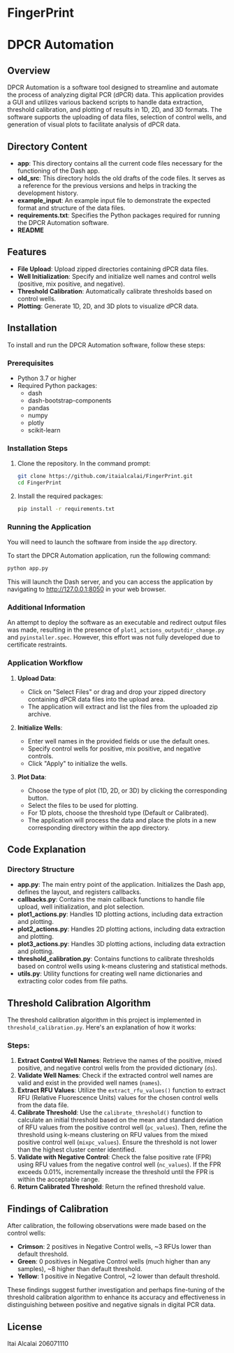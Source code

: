 # FingerPrint
# DPCR Automation

## Overview
DPCR Automation is a software tool designed to streamline and automate the process of analyzing digital PCR (dPCR) data. This application provides a GUI and utilizes various backend scripts to handle data extraction, threshold calibration, and plotting of results in 1D, 2D, and 3D formats. The software supports the uploading of data files, selection of control wells, and generation of visual plots to facilitate analysis of dPCR data.

## Directory Content
- **app**: This directory contains all the current code files necessary for the functioning of the Dash app.
- **old_src**: This directory holds the old drafts of the code files. It serves as a reference for the previous versions and helps in tracking the development history.
- **example_input**: An example input file to demonstrate the expected format and structure of the data files.
- **requirements.txt**: Specifies the Python packages required for running the DPCR Automation software.
- **README**
  
## Features
- **File Upload**: Upload zipped directories containing dPCR data files.
- **Well Initialization**: Specify and initialize well names and control wells (positive, mix positive, and negative).
- **Threshold Calibration**: Automatically calibrate thresholds based on control wells.
- **Plotting**: Generate 1D, 2D, and 3D plots to visualize dPCR data.

## Installation

To install and run the DPCR Automation software, follow these steps:

### Prerequisites
- Python 3.7 or higher
- Required Python packages:
  - dash
  - dash-bootstrap-components
  - pandas
  - numpy
  - plotly
  - scikit-learn

### Installation Steps
1. Clone the repository. In the command prompt:
    ```sh
    git clone https://github.com/itaialcalai/FingerPrint.git
    cd FingerPrint
    ```

2. Install the required packages:
    ```sh
    pip install -r requirements.txt
    ```
### Running the Application
You will need to launch the software from inside the `app` directory.

To start the DPCR Automation application, run the following command:
```sh
python app.py
```
This will launch the Dash server, and you can access the application by navigating to http://127.0.0.1:8050 in your web browser.
### Additional Information
An attempt to deploy the software as an executable and redirect output files was made, resulting in the presence of `plot1_actions_outputdir_change.py` and `pyinstaller.spec`. However, this effort was not fully developed due to certificate restraints.

### Application Workflow
1. **Upload Data**:
    - Click on "Select Files" or drag and drop your zipped directory containing dPCR data files into the upload area.
    - The application will extract and list the files from the uploaded zip archive.

2. **Initialize Wells**:
    - Enter well names in the provided fields or use the default ones.
    - Specify control wells for positive, mix positive, and negative controls.
    - Click "Apply" to initialize the wells.

3. **Plot Data**:
    - Choose the type of plot (1D, 2D, or 3D) by clicking the corresponding button.
    - Select the files to be used for plotting.
    - For 1D plots, choose the threshold type (Default or Calibrated).
    - The application will process the data and place the plots in a new corresponding directory within the app directory.

## Code Explanation

### Directory Structure
- **app.py**: The main entry point of the application. Initializes the Dash app, defines the layout, and registers callbacks.
- **callbacks.py**: Contains the main callback functions to handle file upload, well initialization, and plot selection.
- **plot1_actions.py**: Handles 1D plotting actions, including data extraction and plotting.
- **plot2_actions.py**: Handles 2D plotting actions, including data extraction and plotting.
- **plot3_actions.py**: Handles 3D plotting actions, including data extraction and plotting.
- **threshold_calibration.py**: Contains functions to calibrate thresholds based on control wells using k-means clustering and statistical methods.
- **utils.py**: Utility functions for creating well name dictionaries and extracting color codes from file paths.


  
## Threshold Calibration Algorithm
The threshold calibration algorithm in this project is implemented in `threshold_calibration.py`. Here's an explanation of how it works:

### Steps:
1. **Extract Control Well Names**: Retrieve the names of the positive, mixed positive, and negative control wells from the provided dictionary (`ds`).
2. **Validate Well Names**: Check if the extracted control well names are valid and exist in the provided well names (`names`).
3. **Extract RFU Values**: Utilize the `extract_rfu_values()` function to extract RFU (Relative Fluorescence Units) values for the chosen control wells from the data file.
4. **Calibrate Threshold**: Use the `calibrate_threshold()` function to calculate an initial threshold based on the mean and standard deviation of RFU values from the positive control well (`pc_values`). Then, refine the threshold using k-means clustering on RFU values from the mixed positive control well (`mixpc_values`). Ensure the threshold is not lower than the highest cluster center identified.
5. **Validate with Negative Control**: Check the false positive rate (FPR) using RFU values from the negative control well (`nc_values`). If the FPR exceeds 0.01%, incrementally increase the threshold until the FPR is within the acceptable range.
6. **Return Calibrated Threshold**: Return the refined threshold value.


## Findings of Calibration
After calibration, the following observations were made based on the control wells:
- **Crimson**: 2 positives in Negative Control wells, ~3 RFUs lower than default threshold.
- **Green**: 0 positives in Negative Control wells (much higher than any samples), ~8 higher than default threshold.
- **Yellow**: 1 positive in Negative Control, ~2 lower than default threshold.
  
These findings suggest further investigation and perhaps fine-tuning of the threshold calibration algorithm to enhance its accuracy and effectiveness in distinguishing between positive and negative signals in digital PCR data.

## License
Itai Alcalai
206071110

